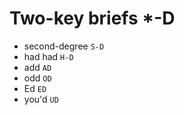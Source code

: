 # Two-key briefs *-D

* second-degree `S-D`
* had had `H-D`
* add `AD`
* odd `OD`
* Ed `ED`
* you'd `UD`
